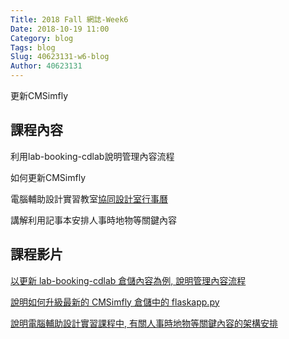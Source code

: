 ```yaml
---
Title: 2018 Fall 網誌-Week6
Date: 2018-10-19 11:00
Category: blog
Tags: blog
Slug: 40623131-w6-blog
Author: 40623131
---
```


更新CMSimfly

<!-- PELICAN_END_SUMMARY -->

課程內容
----

利用lab-booking-cdlab說明管理內容流程

如何更新CMSimfly

電腦輔助設計實習教室[協同設計室行事曆](https://mdecdlab.github.io/lab-booking-cdlab/doc/content/mde8F.html)

講解利用記事本安排人事時地物等關鍵內容

課程影片
----

[以更新 lab-booking-cdlab 倉儲內容為例, 說明管理內容流程](https://www.youtube.com/watch?v=6ULAecjorvU)

[說明如何升級最新的 CMSimfly 倉儲中的 flaskapp.py](https://www.youtube.com/watch?v=mH_tW3erBqs)

[說明電腦輔助設計實習課程中, 有關人事時地物等關鍵內容的架構安排](https://www.youtube.com/watch?v=i0zDhlxAJmk)






